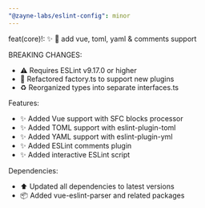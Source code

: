 ```yaml
---
"@zayne-labs/eslint-config": minor
---
```


feat(core)!: ✨ 🔧 add vue, toml, yaml & comments support

BREAKING CHANGES:

- ⚠️ Requires ESLint v9.17.0 or higher
- 🔄 Refactored factory.ts to support new plugins
- ♻️ Reorganized types into separate interfaces.ts

Features:

- ✨ Added Vue support with SFC blocks processor
- ✨ Added TOML support with eslint-plugin-toml
- ✨ Added YAML support with eslint-plugin-yml
- ✨ Added ESLint comments plugin
- ✨ Added interactive ESLint script

Dependencies:

- ⬆️ Updated all dependencies to latest versions
- 📦 Added vue-eslint-parser and related packages
